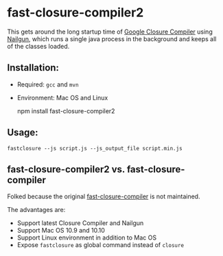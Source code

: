 fast-closure-compiler2
====

This gets around the long startup time of [Google Closure Compiler](https://developers.google.com/closure/compiler/) using [Nailgun](http://www.martiansoftware.com/nailgun/), which runs a single java process in the background and keeps all of the classes loaded.

## Installation:

* Required: `gcc` and `mvn`
* Environment: Mac OS and Linux

    npm install fast-closure-compiler2

## Usage:

    fastclosure --js script.js --js_output_file script.min.js

## fast-closure-compiler2 vs. fast-closure-compiler

Folked because the original [fast-closure-compiler](https://github.com/evanw/fast-closure-compiler) is not maintained.

The advantages are:

* Support latest Closure Compiler and Nailgun
* Support Mac OS 10.9 and 10.10
* Support Linux environment in addition to Mac OS
* Expose `fastclosure` as global command instead of `closure`
